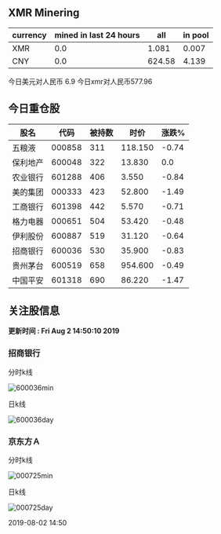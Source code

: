 ## XMR Minering

|currency|mined in last 24 hours|all|in pool|
|---|---|---|---|
|XMR|0.0|1.081|0.007|
|CNY|0.0|624.58|4.139|

今日美元对人民币 6.9	今日xmr对人民币577.96


## 今日重仓股 

|股名|代码|被持数|时价|涨跌%|
|---|---|---|---|---|
|五粮液|000858|311|118.150|-0.74|
|保利地产|600048|322|13.830|0.0|
|农业银行|601288|406|3.550|-0.84|
|美的集团|000333|423|52.800|-1.49|
|工商银行|601398|442|5.570|-0.71|
|格力电器|000651|504|53.420|-0.48|
|伊利股份|600887|519|31.120|-0.64|
|招商银行|600036|530|35.900|-0.83|
|贵州茅台|600519|658|954.600|-0.49|
|中国平安|601318|690|86.220|-1.47|

## 关注股信息
**更新时间 : Fri Aug  2 14:50:10 2019**
### 招商银行 
分时k线

![600036min](http://image.sinajs.cn/newchart/min/n/sh600036.gif)

日k线

![600036day](http://image.sinajs.cn/newchart/daily/n/sh600036.gif)

### 京东方Ａ 
分时k线

![000725min](http://image.sinajs.cn/newchart/min/n/sz000725.gif)

日k线

![000725day](http://image.sinajs.cn/newchart/daily/n/sz000725.gif)

2019-08-02 14:50